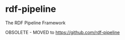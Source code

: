 rdf-pipeline
============

The RDF Pipeline Framework

OBSOLETE - MOVED to https://github.com/rdf-pipeline
